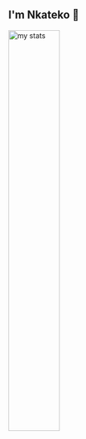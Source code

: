 ## I'm Nkateko 👋

<img alt="my stats" align="left" width="45%" src="https://github-readme-stats.vercel.app/api?username=nkateko117&show_icons=true&theme=merko"/>
<!--
https://github.com/anuraghazra/github-readme-stats

**nkateko117/nkateko117** is a ✨ _special_ ✨ repository because its `README.md` (this file) appears on your GitHub profile.

Here are some ideas to get you started:

- 🔭 I’m currently working on ...
- 🌱 I’m currently learning ...
- 👯 I’m looking to collaborate on ...
- 🤔 I’m looking for help with ...
- 💬 Ask me about ...
- 📫 How to reach me: ...
- 😄 Pronouns: ...
- ⚡ Fun fact: ...
-->

